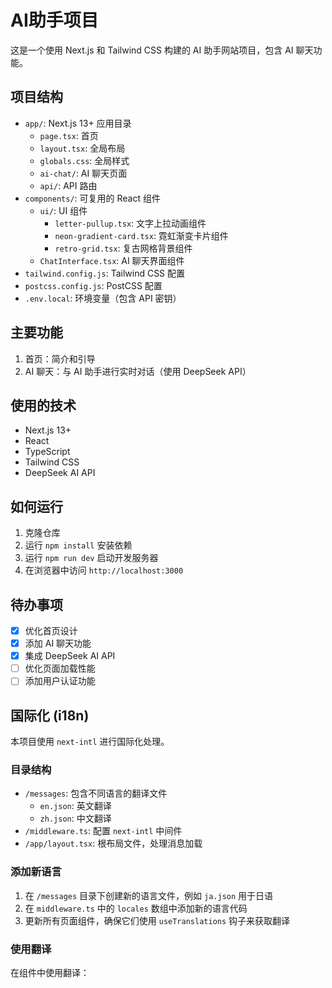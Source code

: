 # AI助手项目

这是一个使用 Next.js 和 Tailwind CSS 构建的 AI 助手网站项目，包含 AI 聊天功能。

## 项目结构

- `app/`: Next.js 13+ 应用目录
  - `page.tsx`: 首页
  - `layout.tsx`: 全局布局
  - `globals.css`: 全局样式
  - `ai-chat/`: AI 聊天页面
  - `api/`: API 路由
- `components/`: 可复用的 React 组件
  - `ui/`: UI 组件
    - `letter-pullup.tsx`: 文字上拉动画组件
    - `neon-gradient-card.tsx`: 霓虹渐变卡片组件
    - `retro-grid.tsx`: 复古网格背景组件
  - `ChatInterface.tsx`: AI 聊天界面组件
- `tailwind.config.js`: Tailwind CSS 配置
- `postcss.config.js`: PostCSS 配置
- `.env.local`: 环境变量（包含 API 密钥）

## 主要功能

1. 首页：简介和引导
2. AI 聊天：与 AI 助手进行实时对话（使用 DeepSeek API）

## 使用的技术

- Next.js 13+
- React
- TypeScript
- Tailwind CSS
- DeepSeek AI API

## 如何运行

1. 克隆仓库
2. 运行 `npm install` 安装依赖
3. 运行 `npm run dev` 启动开发服务器
4. 在浏览器中访问 `http://localhost:3000`

## 待办事项

- [x] 优化首页设计
- [x] 添加 AI 聊天功能
- [x] 集成 DeepSeek AI API
- [ ] 优化页面加载性能
- [ ] 添加用户认证功能

## 国际化 (i18n)

本项目使用 `next-intl` 进行国际化处理。

### 目录结构

- `/messages`: 包含不同语言的翻译文件
  - `en.json`: 英文翻译
  - `zh.json`: 中文翻译
- `/middleware.ts`: 配置 `next-intl` 中间件
- `/app/layout.tsx`: 根布局文件，处理消息加载

### 添加新语言

1. 在 `/messages` 目录下创建新的语言文件，例如 `ja.json` 用于日语
2. 在 `middleware.ts` 中的 `locales` 数组中添加新的语言代码
3. 更新所有页面组件，确保它们使用 `useTranslations` 钩子来获取翻译

### 使用翻译

在组件中使用翻译：
